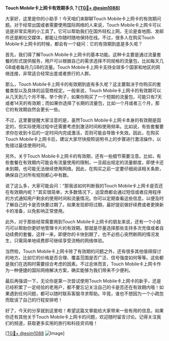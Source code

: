 **Touch Mobile卡上网卡有效期多久？[[TG💪+ @esim1088](https://t.me/s/esim1088)]**

大家好，这里是你的小助手！今天咱们来聊聊Touch Mobile卡上网卡的有效期问题。对于经常出国或者需要使用国际网络的人来说，Touch Mobile卡上网卡可以说是非常实用的小工具了。它可以帮助我们在国外轻松上网，无论是查地图、发邮件还是刷社交媒体，都能让你随时随地保持在线。不过，很多人在购买Touch Mobile卡上网卡的时候，都会有一个疑问：它的有效期到底是多久呢？

首先，我们得了解Touch Mobile卡上网卡的基本功能。这种卡主要是通过流量套餐的形式提供服务，用户可以根据自己的需求选择不同规格的流量包，比如每天几GB或者每月几GB的流量。Touch Mobile卡上网卡支持全球多个国家和地区的网络连接，非常适合经常出差或者旅行的人群。

那么，Touch Mobile卡上网卡的有效期到底有多久呢？这主要取决于你购买的套餐类型以及具体的运营商规定。一般来说，Touch Mobile卡上网卡的有效期可以从几天到几个月不等。举个例子，如果你购买了一个短期的流量包，可能只有7天或者14天的有效期；而如果你选择了长期的流量包，比如一个月或者三个月，那它的有效期自然会更长一些。

不过，这里要提醒大家注意的是，虽然Touch Mobile卡上网卡本身的有效期是固定的，但实际使用过程中还需要考虑到激活时间和使用频率。比如说，有些套餐要求你在收到卡后的一定时间内完成激活，否则可能会导致卡失效。因此，在购买Touch Mobile卡上网卡后，建议大家尽快按照说明书上的步骤进行激活操作，以免错过最佳使用时间。

另外，关于Touch Mobile卡上网卡的有效期，还有一些细节需要注意。比如，有些套餐在有效期内可能会有流量使用的限制，一旦超出规定的流量额度，即使卡还未到期，也可能无法继续使用网络。因此，在购买之前一定要仔细阅读相关条款，确保自己对所有规则都心中有数。

说了这么多，大家可能会问：“那我该如何判断我的Touch Mobile卡上网卡是否还在有效期内呢？”其实很简单，大多数情况下，运营商都会通过短信或者应用程序的方式通知用户剩余的使用时间和流量情况。你可以定期查看这些信息，以便及时了解自己的卡是否快要过期了。如果发现即将过期，最好提前做好续费或者更换新卡的准备，以免影响正常使用。

此外，对于那些经常需要用到Touch Mobile卡上网卡的朋友来说，还有一个小技巧可以帮助你更好地管理卡片的有效期。那就是尽量选择那些支持多次充值或者自动续费的套餐。这样一来，即便你的卡快到期了，也不必担心突然断网的情况发生，只需简单地续费即可继续享受流畅的网络体验。

当然啦，Touch Mobile卡上网卡除了有效期的问题之外，还有很多其他值得探讨的地方。比如它的价格是否合理、覆盖范围是否广泛、信号强度如何等等。这些都是我们在选购时需要综合考虑的因素。不过总体而言，Touch Mobile卡上网卡作为一种便捷的国际网络解决方案，确实能够为我们带来不少便利。

最后再强调一下，无论你是第一次尝试使用Touch Mobile卡上网卡的新手，还是已经积累了一定经验的老用户，都不要忘记关注自己的卡是否还在有效期内哦！如果遇到任何问题，都可以随时联系客服寻求帮助。毕竟，谁也不想因为一个小疏忽而耽误了自己的行程安排吧！

好了，今天的分享就到这里啦！希望这篇文章能给大家带来一些有用的信息。如果你还有其他关于Touch Mobile卡上网卡的问题，欢迎随时留言讨论。记得关注我们的频道，获取更多实用的旅行和科技资讯哦！

[[TG💪+ @esim1088](https://t.me/s/esim1088) ![Image](https://i.postimg.cc/4NQfJmqS/Snipaste-2025-05-13-00-14-12.png)]